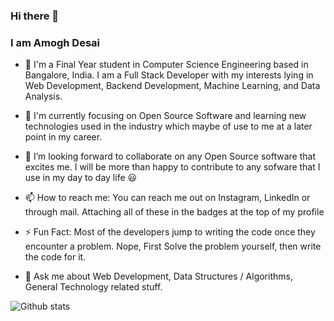### Hi there 👋

### I am Amogh Desai

- 🔭 I'm a Final Year student in Computer Science Engineering based in Bangalore, India. I am a Full Stack Developer with my interests lying in Web Development, Backend Development, Machine Learning, and Data Analysis.

- 🌱 I'm currently focusing on Open Source Software and learning new technologies used in the industry which maybe of use to me at a later point in my career.

- 👯 I’m looking forward to collaborate on any Open Source software that excites me. I will be more than happy to contribute to any sofware that I use in my day to day life 😃

- 📫 How to reach me: You can reach me out on Instagram, LinkedIn or through mail. Attaching all of these in the badges at the top of my profile

- ⚡ Fun Fact: Most of the developers jump to writing the code once they encounter a problem. Nope, First Solve the problem yourself, then write the code for it.

- 💬 Ask me about Web Development, Data Structures / Algorithms, General Technology related stuff.

![Github stats](https://github-readme-stats.vercel.app/api?username=amoghrajesh&theme=dark&show_icons=true)
